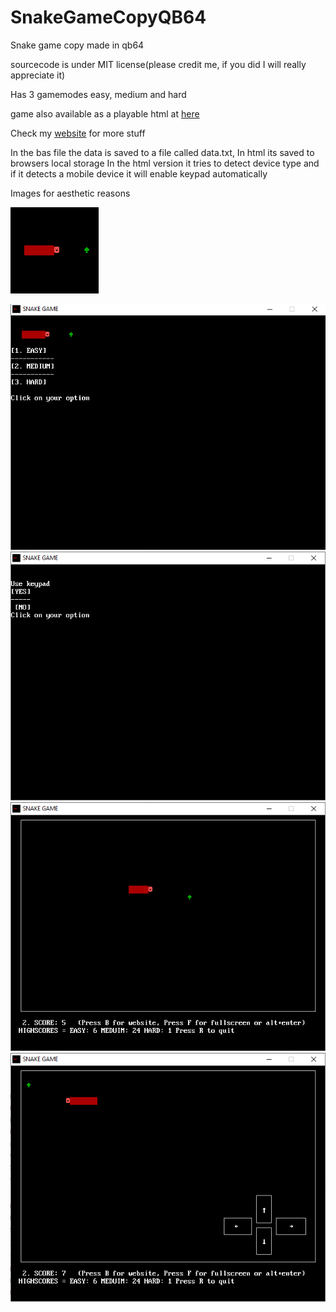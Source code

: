 # SnakeGameCopyQB64
Snake game copy made in qb64

sourcecode is under MIT license(please credit me, if you did I will really appreciate it)

Has 3 gamemodes easy, medium and hard

game also available as a playable html at [here](https://skybird-99.itch.io/snakegame)

Check my [website](https://skybird-99.itch.io/snakegame) for more stuff

In the bas file the data is saved to a file called data.txt, In html its saved to browsers local storage
In the html version it tries to detect device type and if it detects a mobile device it will enable keypad automatically 

Images for aesthetic reasons

![image](https://github.com/SkyQuest99/SnakeGameCopyQB64/blob/main/pic3.png?raw=true)

![image](https://github.com/SkyQuest99/SnakeGameCopyQB64/blob/main/pic1.png?raw=true)
![image](https://github.com/SkyQuest99/SnakeGameCopyQB64/blob/main/pic2.png?raw=true)
![image](https://github.com/SkyQuest99/SnakeGameCopyQB64/blob/main/pic4.png?raw=true)
![image](https://github.com/SkyQuest99/SnakeGameCopyQB64/blob/main/pic5.png?raw=true)
